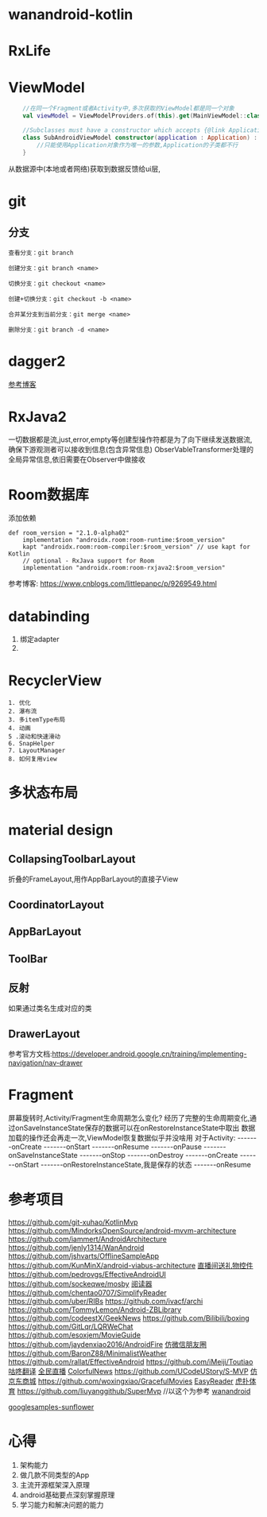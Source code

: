 # wanandroid-kotlin
# RxLife


# ViewModel
 ``` kotlin
     //在同一个Fragment或者Activity中,多次获取的ViewModel都是同一个对象
     val viewModel = ViewModelProviders.of(this).get(MainViewModel::class.java)
```
```kotlin
    //Subclasses must have a constructor which accepts {@link Application} as the only parameter.
    class SubAndroidViewModel constructor(application : Application) : AndroidViewModel(application) {
        //只能使用Application对象作为唯一的参数,Application的子类都不行
    }
```
从数据源中(本地或者网络)获取到数据反馈给ui层,


# git
## 分支
```
查看分支：git branch

创建分支：git branch <name>

切换分支：git checkout <name>

创建+切换分支：git checkout -b <name>

合并某分支到当前分支：git merge <name>

删除分支：git branch -d <name>
```


# dagger2
[参考博客](https://www.jianshu.com/p/cd2c1c9f68d4)

# RxJava2
一切数据都是流,just,error,empty等创建型操作符都是为了向下继续发送数据流,确保下游观测者可以接收到信息(包含异常信息)
ObserVableTransformer处理的全局异常信息,依旧需要在Observer中做接收

# Room数据库
添加依赖
```
def room_version = "2.1.0-alpha02"
    implementation "androidx.room:room-runtime:$room_version"
    kapt "androidx.room:room-compiler:$room_version" // use kapt for Kotlin
    // optional - RxJava support for Room
    implementation "androidx.room:room-rxjava2:$room_version"
```
参考博客: https://www.cnblogs.com/littlepanpc/p/9269549.html


# databinding
 1. 绑定adapter
 2. 
 
# RecyclerView
    1. 优化
    2. 瀑布流
    3. 多itemType布局
    4. 动画
    5 .滚动和快速滑动
    6. SnapHelper
    7. LayoutManager
    8. 如何复用view
    
# 多状态布局
    

# material design

## CollapsingToolbarLayout
 折叠的FrameLayout,用作AppBarLayout的直接子View
## CoordinatorLayout

## AppBarLayout

## ToolBar

## 反射
 如果通过类名生成对应的类

## DrawerLayout
 参考官方文档:https://developer.android.google.cn/training/implementing-navigation/nav-drawer
 
 
# Fragment
屏幕旋转时,Activity/Fragment生命周期怎么变化?
    经历了完整的生命周期变化,通过onSaveInstanceState保存的数据可以在onRestoreInstanceState中取出
    数据加载的操作还会再走一次,ViewModel恢复数据似乎并没啥用
对于Activity:
    -------onCreate
    -------onStart
    -------onResume
    -------onPause
    -------onSaveInstanceState
    -------onStop
    -------onDestroy
    -------onCreate
    -------onStart
    -------onRestoreInstanceState,我是保存的状态
    -------onResume
 
# 参考项目
https://github.com/git-xuhao/KotlinMvp
https://github.com/MindorksOpenSource/android-mvvm-architecture
https://github.com/iammert/AndroidArchitecture
https://github.com/jenly1314/WanAndroid
https://github.com/jshvarts/OfflineSampleApp
https://github.com/KunMinX/android-viabus-architecture
[直播间送礼物控件](https://github.com/jenly1314/GiftSurfaceView)
https://github.com/pedrovgs/EffectiveAndroidUI
https://github.com/sockeqwe/mosby
[阅读器](https://github.com/smuyyh/BookReader)
https://github.com/chentao0707/SimplifyReader
https://github.com/uber/RIBs
https://github.com/ivacf/archi
https://github.com/TommyLemon/Android-ZBLibrary
https://github.com/codeestX/GeekNews
https://github.com/Bilibili/boxing
https://github.com/GitLqr/LQRWeChat
https://github.com/esoxjem/MovieGuide
https://github.com/jaydenxiao2016/AndroidFire
[仿微信朋友圈](https://github.com/Naoki2015/CircleDemo)
https://github.com/BaronZ88/MinimalistWeather
https://github.com/rallat/EffectiveAndroid
https://github.com/iMeiji/Toutiao
[咕咚翻译](https://github.com/maoruibin/TranslateApp)
[全民直播](https://github.com/jenly1314/KingTV)
[ColorfulNews](https://github.com/kaku2015/ColorfulNews)
https://github.com/UCodeUStory/S-MVP
[仿京东商城](https://github.com/liu-xiao-dong/JD-Test)
https://github.com/woxingxiao/GracefulMovies
[EasyReader](https://github.com/laotan7237/EasyReader)
[虎扑体育](https://github.com/gzsll/TLint)
https://github.com/liuyanggithub/SuperMvp
//以这个为参考
[wanandroid](https://github.com/songmao123/WanAndroid)


[googlesamples-sunflower](https://github.com/googlesamples/android-sunflower)








# 心得
1. 架构能力
2. 做几款不同类型的App
3. 主流开源框架深入原理
4. android基础要点深刻掌握原理
5. 学习能力和解决问题的能力
